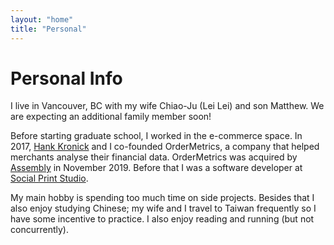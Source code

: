 ```yaml
---
layout: "home"
title: "Personal"
---
```


# Personal Info

I live in Vancouver, BC with my wife Chiao-Ju (Lei Lei) and son Matthew. We are
expecting an additional family member soon!

Before starting graduate school, I worked in the e-commerce space. In 2017, <a
href="https://www.linkedin.com/in/henrykronick/">Hank Kronick</a> and I
co-founded OrderMetrics, a company that helped merchants analyse their financial
data. OrderMetrics was acquired by <a
href="https://withassembly.com/">Assembly</a> in November 2019. Before that I
was a software developer at <a href="https://www.socialprintstudio.com/">Social
Print Studio</a>.

My main hobby is spending too much time on side projects. Besides that I also
enjoy studying Chinese; my wife and I travel to Taiwan frequently so I have some
incentive to practice. I also enjoy reading and running (but not concurrently).
